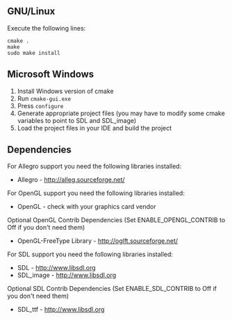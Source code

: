 GNU/Linux
---------
Execute the following lines:

```
cmake .
make
sudo make install
```

Microsoft Windows
-----------------

1. Install Windows version of cmake
2. Run `cmake-gui.exe`
3. Press `configure`
3. Generate appropriate project files (you may have to modify some cmake variables to point to SDL and SDL_image)
4. Load the project files in your IDE and build the project

Dependencies
------------

For Allegro support you need the following libraries installed:
* Allegro - http://alleg.sourceforge.net/

For OpenGL support you need the following libraries installed:
* OpenGL - check with your graphics card vendor

Optional OpenGL Contrib Dependencies (Set ENABLE_OPENGL_CONTRIB to Off if you don't need them)
* OpenGL-FreeType Library - http://oglft.sourceforge.net/


For SDL support you need the following libraries installed:
* SDL - http://www.libsdl.org
* SDL_image - http://www.libsdl.org

Optional SDL Contrib Dependencies (Set ENABLE_SDL_CONTRIB to Off if you don't need them)
* SDL_ttf - http://www.libsdl.org
